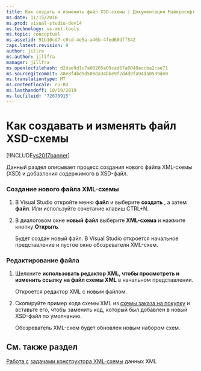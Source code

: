 ```yaml
---
title: Как создать и изменить файл XSD-схемы | Документация Майкрософт
ms.date: 11/15/2016
ms.prod: visual-studio-dev14
ms.technology: vs-xml-tools
ms.topic: conceptual
ms.assetid: 91b10cd7-c0cd-4e5a-a46b-4fed60dff542
caps.latest.revision: 9
author: jillre
ms.author: jillfra
manager: jillfra
ms.openlocfilehash: d2dae9d1c7a08205a09cad67a0049accba2cae71
ms.sourcegitcommit: a8e8f4bd5d508da34bbe9f2d4d9fa94da0539de0
ms.translationtype: MT
ms.contentlocale: ru-RU
ms.lasthandoff: 10/19/2019
ms.locfileid: "72670915"
---
```

# <a name="how-to-create-and-edit-an-xsd-schema-file"></a>Как создавать и изменять файл XSD-схемы
[!INCLUDE[vs2017banner](../includes/vs2017banner.md)]

Данный раздел описывает процесс создания нового файла XML-схемы (XSD) и добавления содержимого в XSD-файл.

### <a name="to-create-a-new-xml-schema-file"></a>Создание нового файла XML-схемы

1. В Visual Studio откройте меню **файл** и выберите **создать** , а затем **файл**. Или используйте сочетание клавиш CTRL+N.

2. В диалоговом окне **новый файл** выберите **XML-схема** и нажмите кнопку **Открыть**.

     Будет создан новый файл. В Visual Studio откроется начальное представление и пустое окно обозревателя XML-схем.

### <a name="to-edit-a-file"></a>Редактирование файла

1. Щелкните **использовать редактор XML, чтобы просмотреть и изменить ссылку на файл схемы XML** в начальном представлении.

     Откроется редактор XML с новым файлом.

2. Скопируйте пример кода схемы XML из [схемы заказа на покупку](../xml-tools/sample-xsd-file-simple-schema.md) и вставьте его, чтобы заменить код, который был добавлен в новый XSD-файл по умолчанию.

     Обозреватель XML-схем будет обновлен новым набором схем.

## <a name="see-also"></a>См. также раздел
 [Работа с](../xml-tools/working-with-xml-data.md) [задачами конструктора XML-схемы](../xml-tools/xml-schema-designer-tasks.md) данных XML
